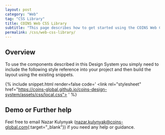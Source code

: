```yaml
---
layout: post
category: "Web"
tag: "CSS Library"
title: COINS Web CSS Library
subtitle: "This page describes how to get started using the COINS Web CSS Library"
permalink: /css/web-css-library/
---
```


## Overview

To use the components described in this Design System you simply need to include the following style reference into your project and then build the layout using the existing snippets.


{% include snippet.html render=false code='
&#60;link rel="stylesheet" href="https://coins-global.github.io/coins-design-system/assets/css/local.css">
' %}

## Demo or Further help

Feel free to email Nazar Kulynyak ([nazar.kulynyak@coins-global.com](mailto:nazar.kulynyak@coins-global.com){:target="_blank"}) if you need any help or guidance.
